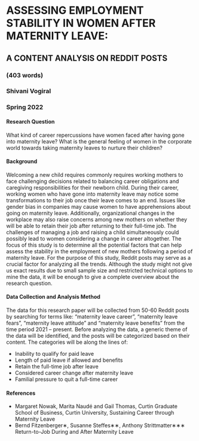 # ASSESSING EMPLOYMENT STABILITY IN WOMEN AFTER MATERNITY LEAVE: 
## A CONTENT ANALYSIS ON REDDIT POSTS 
### (403 words)
### Shivani Vogiral
### Spring 2022

#### Research Question
What kind of career repercussions have women faced after having gone into maternity leave? What is the general feeling of women in the corporate world towards taking maternity leaves to nurture their children?

#### Background
Welcoming a new child requires commonly requires working mothers to face challenging decisions related to balancing career obligations and caregiving responsibilities for their newborn child. During their career, working women who have gone into maternity leave may notice some transformations to their job once their leave comes to an end. Issues like gender bias in companies may cause women to have apprehensions about going on maternity leave. Additionally, organizational changes in the workplace may also raise concerns among new mothers on whether they will be able to retain their job after returning to their full-time job. The challenges of managing a job and raising a child simultaneously could possibly lead to women considering a change in career altogether. The focus of this study is to determine all the potential factors that can help assess the stability in the employment of new mothers following a period of maternity leave.
For the purpose of this study, Reddit posts may serve as a crucial factor for analyzing all the trends. Although the study might not give us exact results due to small sample size and restricted technical options to mine the data, it will be enough to give a complete overview about the research question.
#### Data Collection and Analysis Method
The data for this research paper will be collected from 50-60 Reddit posts by searching for terms like: “maternity leave career”, “maternity leave fears”, “maternity leave attitude” and “maternity leave benefits” from the time period 2021 – present. Before analyzing the data, a generic theme of the data will be identified, and the posts will be categorized based on their content. The categories will be along the lines of:
- Inability to qualify for paid leave
- Length of paid leave if allowed and benefits
- Retain the full-time job after leave
- Considered career change after maternity leave
- Familial pressure to quit a full-time career

#### References
- Margaret Nowak, Marita Naudé and Gail Thomas, Curtin Graduate School of Business, Curtin University,
Sustaining Career through Maternity Leave
- Bernd Fitzenberger∗, Susanne Steffes∗∗, Anthony Strittmatter∗∗∗ Return-to-Job During and After Maternity
Leave
